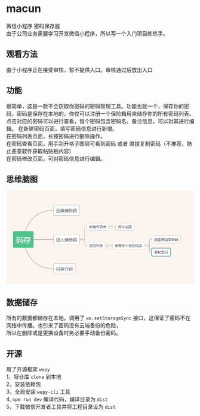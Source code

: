 # macun
微信小程序 密码保存器  
由于公司业务需要学习开发微信小程序，所以写一个入门项目练练手。  
##  观看方法  
由于小程序正在接受审核，暂不提供入口。审核通过后放出入口  
##  功能  
很简单，这是一款不会窃取你密码的密码管理工具。功能也就一个，保存你的密码。密码是保存在本地的，你仅可以注册一个保险箱用来储存你的所有密码列表。  
点击对应的密码可以进行查看，每个密码包含密码名、备注信息，可以对其进行编辑。 
在新建密码页面，填写密码信息进行新增。  
在密码列表页面，长按密码进行删除操作。  
在密码查看页面，用手刮开格子图层可看到密码 或者 直接复制密码（不推荐，防止恶意软件获取粘贴板内容）  
在密码修改页面，可对密码信息进行编辑。  
## 思维脑图
![这是张图片](./readImg/mark.png)  
## 数据储存  
所有的数据都储存在本地。调用了 `wx.setStorageSync` 接口，这保证了密码不在网络中传播。也引来了密码没有云端备份的危险，  
所以在删除或是更换设备时务必要手动备份密码。  
## 开源  
用了开源框架 `wepy`  
1，将仓库 `clone` 到本地  
2，安装依赖包  
3，全局安装 `wepy-cli` 工具    
4, `npm run dev` 编译代码，编译目录为 `dist`   
5，下载微信开发者工具并将工程目录设为 `dist`   
